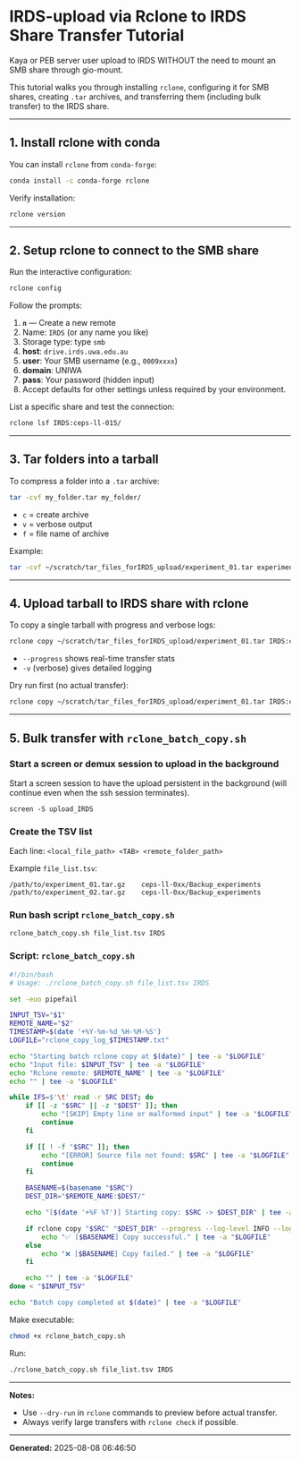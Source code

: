 # IRDS-upload via Rclone to IRDS Share Transfer Tutorial

Kaya or PEB server user upload to IRDS WITHOUT the need to mount an SMB share through gio-mount.


This tutorial walks you through installing `rclone`, configuring it for SMB shares, 
creating `.tar` archives, and transferring them (including bulk transfer) to the IRDS share.

---

## 1. Install rclone with conda

You can install `rclone` from `conda-forge`:

```bash
conda install -c conda-forge rclone
```

Verify installation:

```bash
rclone version
```

---

## 2. Setup rclone to connect to the SMB share

Run the interactive configuration:

```bash
rclone config
```

Follow the prompts:

1. **`n`** — Create a new remote  
2. Name: `IRDS` (or any name you like)  
3. Storage type: type `smb`  
4. **host**: `drive.irds.uwa.edu.au`  
5. **user**: Your SMB username (e.g., `0009xxxx`)  
6. **domain**: UNIWA
7. **pass**: Your password (hidden input)  
8. Accept defaults for other settings unless required by your environment.


List a specific share and test the connection:

```bash
rclone lsf IRDS:ceps-ll-015/
```

---

## 3. Tar folders into a tarball

To compress a folder into a `.tar` archive:

```bash
tar -cvf my_folder.tar my_folder/
```

- `c` = create archive  
- `v` = verbose output  
- `f` = file name of archive

Example:

```bash
tar -cvf ~/scratch/tar_files_forIRDS_upload/experiment_01.tar experiment_01/
```

---

## 4. Upload tarball to IRDS share with rclone

To copy a single tarball with progress and verbose logs:

```bash
rclone copy ~/scratch/tar_files_forIRDS_upload/experiment_01.tar IRDS:ceps-ll-0xx/Backup_experiments/ --progress -v
```

- `--progress` shows real-time transfer stats  
- `-v` (verbose) gives detailed logging  

Dry run first (no actual transfer):

```bash
rclone copy ~/scratch/tar_files_forIRDS_upload/experiment_01.tar IRDS:ceps-ll-0xx/Backup_experiments/ --dry-run -v
```

---

## 5. Bulk transfer with `rclone_batch_copy.sh`

### Start a screen or demux session to upload in the background

Start a screen session to have the upload persistent in the background (will continue even when the ssh session terminates).

```
screen -S upload_IRDS
```

### Create the TSV list

Each line: `<local_file_path> <TAB> <remote_folder_path>`

Example `file_list.tsv`:

```
/path/to/experiment_01.tar.gz    ceps-ll-0xx/Backup_experiments
/path/to/experiment_02.tar.gz    ceps-ll-0xx/Backup_experiments
```

### Run bash script `rclone_batch_copy.sh`
`rclone_batch_copy.sh file_list.tsv IRDS`

### Script: `rclone_batch_copy.sh`

```bash
#!/bin/bash
# Usage: ./rclone_batch_copy.sh file_list.tsv IRDS

set -euo pipefail

INPUT_TSV="$1"
REMOTE_NAME="$2"
TIMESTAMP=$(date '+%Y-%m-%d_%H-%M-%S')
LOGFILE="rclone_copy_log_$TIMESTAMP.txt"

echo "Starting batch rclone copy at $(date)" | tee -a "$LOGFILE"
echo "Input file: $INPUT_TSV" | tee -a "$LOGFILE"
echo "Rclone remote: $REMOTE_NAME" | tee -a "$LOGFILE"
echo "" | tee -a "$LOGFILE"

while IFS=$'\t' read -r SRC DEST; do
    if [[ -z "$SRC" || -z "$DEST" ]]; then
        echo "[SKIP] Empty line or malformed input" | tee -a "$LOGFILE"
        continue
    fi

    if [[ ! -f "$SRC" ]]; then
        echo "[ERROR] Source file not found: $SRC" | tee -a "$LOGFILE"
        continue
    fi

    BASENAME=$(basename "$SRC")
    DEST_DIR="$REMOTE_NAME:$DEST/"

    echo "[$(date '+%F %T')] Starting copy: $SRC -> $DEST_DIR" | tee -a "$LOGFILE"

    if rclone copy "$SRC" "$DEST_DIR" --progress --log-level INFO --log-file "rclone_internal_$TIMESTAMP.log"; then
        echo "✅ [$BASENAME] Copy successful." | tee -a "$LOGFILE"
    else
        echo "❌ [$BASENAME] Copy failed." | tee -a "$LOGFILE"
    fi

    echo "" | tee -a "$LOGFILE"
done < "$INPUT_TSV"

echo "Batch copy completed at $(date)" | tee -a "$LOGFILE"
```

Make executable:

```bash
chmod +x rclone_batch_copy.sh
```

Run:

```bash
./rclone_batch_copy.sh file_list.tsv IRDS
```

---

**Notes:**
- Use `--dry-run` in `rclone` commands to preview before actual transfer.
- Always verify large transfers with `rclone check` if possible.

---

**Generated:** 2025-08-08 06:46:50

